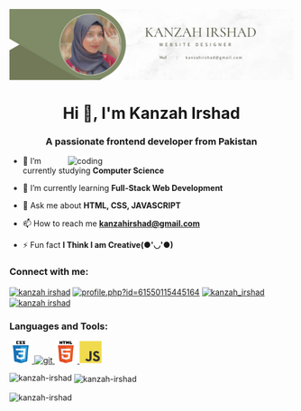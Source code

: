 ![logo](https://github.com/Kanzah-Irshad/Kanzah-Irshad/blob/main/github%20banner.jpg)
<h1 align="center">Hi 👋, I'm Kanzah Irshad</h1>
<h3 align="center">A passionate frontend developer from Pakistan</h3>

<img align="right" alt="coding" width="400" src="https://user-images.githubusercontent.com/73159092/106097036-9e8f2980-615c-11eb-9860-5aa437be7fc9.gif">

- 🔭 I’m currently studying **Computer Science**

- 🌱 I’m currently learning **Full-Stack Web Development**

- 💬 Ask me about **HTML, CSS, JAVASCRIPT**

- 📫 How to reach me **kanzahirshad@gmail.com**

- ⚡ Fun fact **I Think I am Creative(●'◡'●)**

<h3 align="left">Connect with me:</h3>
<p align="left">
<a href="https://linkedin.com/in/kanzah irshad" target="blank"><img align="center" src="https://raw.githubusercontent.com/rahuldkjain/github-profile-readme-generator/master/src/images/icons/Social/linked-in-alt.svg" alt="kanzah irshad" height="30" width="40" /></a>
<a href="https://fb.com/profile.php?id=61550115445164" target="blank"><img align="center" src="https://raw.githubusercontent.com/rahuldkjain/github-profile-readme-generator/master/src/images/icons/Social/facebook.svg" alt="profile.php?id=61550115445164" height="30" width="40" /></a>
<a href="https://instagram.com/kanzah_irshad" target="blank"><img align="center" src="https://raw.githubusercontent.com/rahuldkjain/github-profile-readme-generator/master/src/images/icons/Social/instagram.svg" alt="kanzah_irshad" height="30" width="40" /></a>
<a href="https://www.behance.net/kanzah irshad" target="blank"><img align="center" src="https://raw.githubusercontent.com/rahuldkjain/github-profile-readme-generator/master/src/images/icons/Social/behance.svg" alt="kanzah irshad" height="30" width="40" /></a>
</p>

<h3 align="left">Languages and Tools:</h3>
<p align="left"> <a href="https://www.w3schools.com/css/" target="_blank" rel="noreferrer"> <img src="https://raw.githubusercontent.com/devicons/devicon/master/icons/css3/css3-original-wordmark.svg" alt="css3" width="40" height="40"/> </a> <a href="https://git-scm.com/" target="_blank" rel="noreferrer"> <img src="https://www.vectorlogo.zone/logos/git-scm/git-scm-icon.svg" alt="git" width="40" height="40"/> </a> <a href="https://www.w3.org/html/" target="_blank" rel="noreferrer"> <img src="https://raw.githubusercontent.com/devicons/devicon/master/icons/html5/html5-original-wordmark.svg" alt="html5" width="40" height="40"/> </a> <a href="https://developer.mozilla.org/en-US/docs/Web/JavaScript" target="_blank" rel="noreferrer"> <img src="https://raw.githubusercontent.com/devicons/devicon/master/icons/javascript/javascript-original.svg" alt="javascript" width="40" height="40"/> </a> </p>

<p><img align="left" src="https://github-readme-stats.vercel.app/api/top-langs?username=kanzah-irshad&show_icons=true&locale=en&layout=compact" alt="kanzah-irshad" /></p>

<p>&nbsp;<img align="center" src="https://github-readme-stats.vercel.app/api?username=kanzah-irshad&show_icons=true&locale=en" alt="kanzah-irshad" /></p>

<p><img align="center" src="https://github-readme-streak-stats.herokuapp.com/?user=kanzah-irshad&" alt="kanzah-irshad" /></p>
